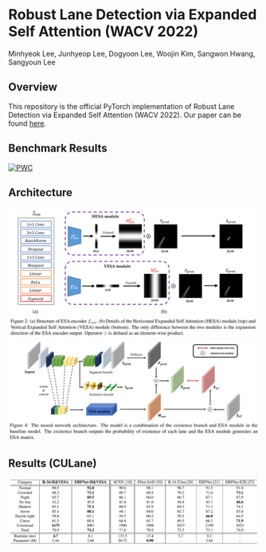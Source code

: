 # Robust Lane Detection via Expanded Self Attention (WACV 2022)
Minhyeok Lee, Junhyeop Lee, Dogyoon Lee, Woojin Kim, Sangwon Hwang, Sangyoun Lee

## Overview
This repository is the official PyTorch implementation of Robust Lane Detection via Expanded Self Attention (WACV 2022).
Our paper can be found [here](https://arxiv.org/abs/2102.07037).

## Benchmark Results
[![PWC](https://img.shields.io/endpoint.svg?url=https://paperswithcode.com/badge/robust-lane-detection-via-expanded-self/lane-detection-on-culane)](https://paperswithcode.com/sota/lane-detection-on-culane?p=robust-lane-detection-via-expanded-self)

## Architecture
![ESA](./ESA-module.png)
![Model](./architecture.png)

## Results (CULane)
![Model](./table_result.png)
